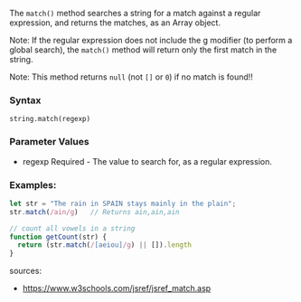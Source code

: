 The `match()` method searches a string for a match against a regular expression, and returns the matches, as an Array object.

Note: If the regular expression does not include the g modifier (to perform a global search), the `match()` method will return only the first match in the string.

Note: This method returns `null` (not `[]` or `0`) if no match is found!!

### Syntax
`string.match(regexp)`

### Parameter Values

- regexp	Required - The value to search for, as a regular expression.



### Examples:

```js
let str = "The rain in SPAIN stays mainly in the plain";
str.match(/ain/g)   // Returns ain,ain,ain

// count all vowels in a string
function getCount(str) {
  return (str.match(/[aeiou]/g) || []).length
}
``` 


sources:
- https://www.w3schools.com/jsref/jsref_match.asp 